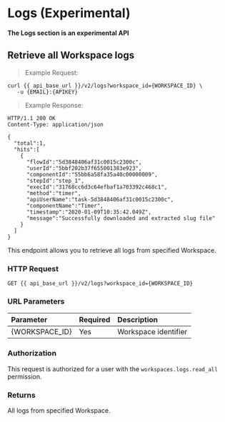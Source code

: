 # Logs (Experimental)

 <aside class="warning">
 <b>The Logs section is an experimental API</b>
 </aside>


## Retrieve all Workspaсe logs

> Example Request:

```shell
curl {{ api_base_url }}/v2/logs?workspace_id={WORKSPACE_ID} \
   -u {EMAIL}:{APIKEY}
```

> Example Response:

```http
HTTP/1.1 200 OK
Content-Type: application/json

{
  "total":1,
  "hits":[
    {
      "flowId":"5d3848406af31c0015c2300c",
      "userId":"5bbf202b37f655001383e923",
      "componentId":"55bb6a58fa35a40c00000009",
      "stepId":"step_1",
      "execId":"31768cc6d3c64efbaf1a703392c468c1",
      "method":"timer",
      "apiUserName":"task-5d3848406af31c0015c2300c",
      "componentName":"Timer",
      "timestamp":"2020-01-09T10:35:42.049Z",
      "message":"Successfully downloaded and extracted slug file"
    }
  ]
}
```

This endpoint allows you to retrieve all logs from specified Workspace.

### HTTP Request

`GET {{ api_base_url }}/v2/logs?workspace_id={WORKSPACE_ID}`

### URL Parameters

| Parameter   | Required | Description                                             |
| :---------- | :------- | :------------------------------------------------------ |
| {WORKSPACE_ID} | Yes   | Workspace identifier                                 |


### Authorization

This request is authorized for a user with the `workspaces.logs.read_all` permission.

### Returns

All logs from specified Workspace.

